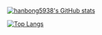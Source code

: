 [![hanbong5938's GitHub stats](https://github-readme-stats.vercel.app/api?username=hanbong5938&count_private=true&show_icons=true&theme=merko)](https://github.com/anuraghazra/github-readme-stats)

[![Top Langs](https://github-readme-stats.vercel.app/api/top-langs/?username=hanbong5938)](https://github.com/anuraghazra/github-readme-stats)
